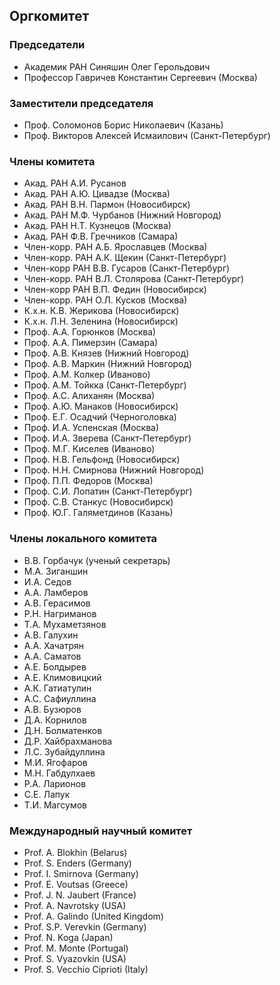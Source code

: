 ## Оргкомитет

### Председатели

- Академик РАН Синяшин Олег Герольдович
- Профессор Гавричев Константин Сергеевич (Москва)

### Заместители председателя

- Проф. Соломонов Борис Николаевич (Казань)
- Проф. Викторов Алексей Исмаилович (Санкт-Петербург)

### Члены комитета

- Акад. РАН А.И. Русанов
- Акад. РАН А.Ю. Цивадзе (Москва)
- Акад. РАН В.Н. Пармон (Новосибирск)
- Акад. РАН М.Ф. Чурбанов (Нижний Новгород)
- Акад. РАН Н.Т. Кузнецов (Москва)
- Акад. РАН Ф.В. Гречников (Самара)
- Член-корр. РАН А.Б. Ярославцев (Москва)
- Член-корр. РАН А.К. Щекин (Санкт-Петербург)
- Член-корр РАН В.В. Гусаров (Санкт-Петербург)
- Член-корр. РАН В.Л. Столярова (Санкт-Петербург)
- Член-корр РАН В.П. Федин (Новосибирск)
- Член-корр. РАН О.Л. Кусков (Москва)
- К.х.н. К.В. Жерикова (Новосибирск)
- К.х.н. Л.Н. Зеленина (Новосибирск)
- Проф. А.А. Горюнков (Москва)
- Проф. А.А. Пимерзин (Самара)
- Проф. А.В. Князев (Нижний Новгород)
- Проф. А.В. Маркин (Нижний Новгород)
- Проф. А.М. Колкер (Иваново)
- Проф. А.М. Тойкка (Санкт-Петербург)
- Проф. А.С. Алиханян (Москва)
- Проф. А.Ю. Манаков (Новосибирск)
- Проф. Е.Г. Осадчий (Черноголовка)
- Проф. И.А. Успенская (Москва)
- Проф. И.А. Зверева (Санкт-Петербург)
- Проф. М.Г. Киселев (Иваново)
- Проф. Н.В. Гельфонд (Новосибирск)
- Проф. Н.Н. Смирнова (Нижний Новгород)
- Проф. П.П. Федоров (Москва)
- Проф. С.И. Лопатин (Санкт-Петербург)
- Проф. С.В. Станкус (Новосибирск)
- Проф. Ю.Г. Галяметдинов (Казань)

### Члены локального комитета

- В.В. Горбачук (ученый секретарь)
- М.А. Зиганшин
- И.А. Седов
- А.А. Ламберов
- А.В. Герасимов
- Р.Н. Нагриманов
- Т.А. Мухаметзянов
- А.В. Галухин
- А.А. Хачатрян
- А.А. Саматов
- А.Е. Болдырев
- А.Е. Климовицкий
- А.К. Гатиатулин
- А.С. Сафиуллина
- А.В. Бузюров
- Д.А. Корнилов
- Д.Н. Болматенков
- Д.Р. Хайбрахманова
- Л.С. Зубайдуллина
- М.И. Ягофаров
- М.Н. Габдулхаев
- Р.А. Ларионов
- С.Е. Лапук
- Т.И. Магсумов

### Международный научный комитет

- Prof. A. Blokhin (Belarus)
- Prof. S. Enders (Germany)
- Prof. I. Smirnova (Germany)
- Prof. E. Voutsas (Greece)
- Prof. J. N. Jaubert (France)
- Prof. A. Navrotsky (USA)
- Prof. A. Galindo (United Kingdom)
- Prof. S.P. Verevkin (Germany)
- Prof. N. Koga (Japan)
- Prof. M. Monte (Portugal)
- Prof. S. Vyazovkin (USA)
- Prof. S. Vecchio Ciprioti (Italy)